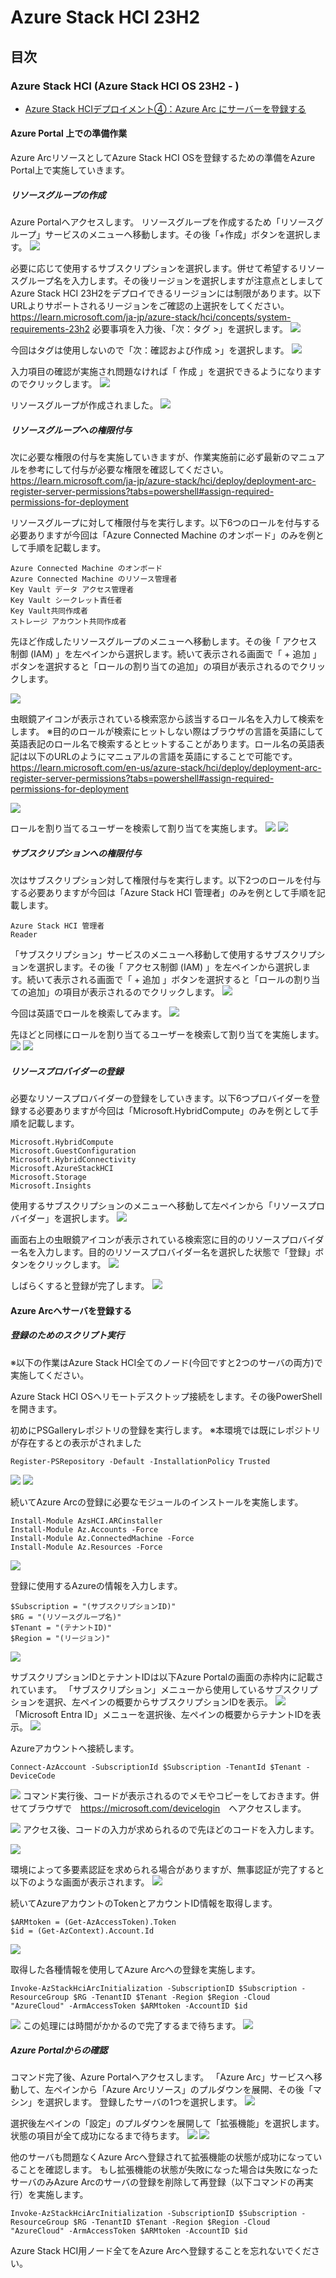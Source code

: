 # Azure Stack HCI 23H2


## 目次
### Azure Stack HCI (Azure Stack HCI OS 23H2 - )
- [Azure Stack HCIデプロイメント④：Azure Arc にサーバーを登録する](installation04)  


#### Azure Portal 上での準備作業
Azure ArcリソースとしてAzure Stack HCI OSを登録するための準備をAzure Portal上で実施していきます。

##### リソースグループの作成
Azure Portalへアクセスします。
リソースグループを作成するため「リソースグループ」サービスのメニューへ移動します。その後「+作成」ボタンを選択します。
![](pics/01.PNG)

必要に応じて使用するサブスクリプションを選択します。併せて希望するリソースグループ名を入力します。その後リージョンを選択しますが注意点としましてAzure Stack HCI 23H2をデプロイできるリージョンには制限があります。以下URLよりサポートされるリージョンをご確認の上選択をしてください。
https://learn.microsoft.com/ja-jp/azure-stack/hci/concepts/system-requirements-23h2
必要事項を入力後、「次：タグ >」を選択します。
![](pics/02.PNG)

今回はタグは使用しないので「次：確認および作成 >」を選択します。
![](pics/03.PNG)

入力項目の確認が実施され問題なければ「 作成 」を選択できるようになりますのでクリックします。
![](pics/04.PNG)

リソースグループが作成されました。
![](pics/05.PNG)

##### リソースグループへの権限付与
次に必要な権限の付与を実施していきますが、作業実施前に必ず最新のマニュアルを参考にして付与が必要な権限を確認してください。
https://learn.microsoft.com/ja-jp/azure-stack/hci/deploy/deployment-arc-register-server-permissions?tabs=powershell#assign-required-permissions-for-deployment

リソースグループに対して権限付与を実行します。以下6つのロールを付与する必要ありますが今回は「Azure Connected Machine のオンボード」のみを例として手順を記載します。
```
Azure Connected Machine のオンボード
Azure Connected Machine のリソース管理者
Key Vault データ アクセス管理者
Key Vault シークレット責任者
Key Vault共同作成者
ストレージ アカウント共同作成者
```

先ほど作成したリソースグループのメニューへ移動します。その後「 アクセス制御 (IAM) 」を左ペインから選択します。続いて表示される画面で「 + 追加 」ボタンを選択すると「ロールの割り当ての追加」の項目が表示されるのでクリックします。

![](pics/11.PNG)

虫眼鏡アイコンが表示されている検索窓から該当するロール名を入力して検索をします。
※目的のロールが検索にヒットしない際はブラウザの言語を英語にして英語表記のロール名で検索するとヒットすることがあります。ロール名の英語表記は以下のURLのようにマニュアルの言語を英語にすることで可能です。
https://learn.microsoft.com/en-us/azure-stack/hci/deploy/deployment-arc-register-server-permissions?tabs=powershell#assign-required-permissions-for-deployment

![](pics/12.PNG)

ロールを割り当てるユーザーを検索して割り当てを実施します。
![](pics/13.PNG)
![](pics/14.PNG)


##### サブスクリプションへの権限付与
次はサブスクリプション対して権限付与を実行します。以下2つのロールを付与する必要ありますが今回は「Azure Stack HCI 管理者」のみを例として手順を記載します。
```
Azure Stack HCI 管理者
Reader
```

「サブスクリプション」サービスのメニューへ移動して使用するサブスクリプションを選択します。その後「 アクセス制御 (IAM) 」を左ペインから選択します。続いて表示される画面で「 + 追加 」ボタンを選択すると「ロールの割り当ての追加」の項目が表示されるのでクリックします。
![](pics/06.PNG)

今回は英語でロールを検索してみます。
![](pics/07.PNG)

先ほどと同様にロールを割り当てるユーザーを検索して割り当てを実施します。
![](pics/09.PNG)
![](pics/10.PNG)


##### リソースプロバイダーの登録

必要なリソースプロバイダーの登録をしていきます。以下6つプロバイダーを登録する必要ありますが今回は「Microsoft.HybridCompute」のみを例として手順を記載します。

```
Microsoft.HybridCompute
Microsoft.GuestConfiguration
Microsoft.HybridConnectivity
Microsoft.AzureStackHCI
Microsoft.Storage
Microsoft.Insights
```

使用するサブスクリプションのメニューへ移動して左ペインから「リソースプロバイダー」を選択します。
![](pics/17.PNG)

画面右上の虫眼鏡アイコンが表示されている検索窓に目的のリソースプロバイダー名を入力します。目的のリソースプロバイダー名を選択した状態で「登録」ボタンをクリックします。
![](pics/18.PNG)

しばらくすると登録が完了します。
![](pics/19.PNG)



#### Azure Arcへサーバを登録する
##### 登録のためのスクリプト実行
※以下の作業はAzure Stack HCI全てのノード(今回ですと2つのサーバの両方)で実施してください。

Azure Stack HCI OSへリモートデスクトップ接続をします。その後PowerShellを開きます。

初めにPSGalleryレポジトリの登録を実行します。
※本環境では既にレポジトリが存在するとの表示がされました
```
Register-PSRepository -Default -InstallationPolicy Trusted
```
![](pics/20.PNG)
![](pics/21.PNG)

続いてAzure Arcの登録に必要なモジュールのインストールを実施します。
```
Install-Module AzsHCI.ARCinstaller
Install-Module Az.Accounts -Force
Install-Module Az.ConnectedMachine -Force
Install-Module Az.Resources -Force
```
![](pics/23.PNG)

登録に使用するAzureの情報を入力します。
```
$Subscription = "(サブスクリプションID)"
$RG = "(リソースグループ名)"
$Tenant = "(テナントID)"
$Region = "(リージョン)"
```
![](pics/24-3.PNG)

サブスクリプションIDとテナントIDは以下Azure Portalの画面の赤枠内に記載されています。
「サブスクリプション」メニューから使用しているサブスクリプションを選択、左ペインの概要からサブスクリプションIDを表示。
![](pics/24-1.PNG)
「Microsoft Entra ID」メニューを選択後、左ペインの概要からテナントIDを表示。
![](pics/24-2.PNG)

Azureアカウントへ接続します。
```
Connect-AzAccount -SubscriptionId $Subscription -TenantId $Tenant -DeviceCode
```
![](pics/24.PNG)
コマンド実行後、コードが表示されるのでメモやコピーをしておきます。併せてブラウザで　<https://microsoft.com/devicelogin>　へアクセスします。

![](pics/25.PNG)
アクセス後、コードの入力が求められるので先ほどのコードを入力します。

![](pics/26.PNG)

環境によって多要素認証を求められる場合がありますが、無事認証が完了すると以下のような画面が表示されます。
![](pics/33.PNG)


続いてAzureアカウントのTokenとアカウントID情報を取得します。
```
$ARMtoken = (Get-AzAccessToken).Token
$id = (Get-AzContext).Account.Id
```
![](pics/34.PNG)


取得した各種情報を使用してAzure Arcへの登録を実施します。
```
Invoke-AzStackHciArcInitialization -SubscriptionID $Subscription -ResourceGroup $RG -TenantID $Tenant -Region $Region -Cloud "AzureCloud" -ArmAccessToken $ARMtoken -AccountID $id
```

![](pics/36.PNG)
この処理には時間がかかるので完了するまで待ちます。
![](pics/36-01.PNG)

##### Azure Portalからの確認
コマンド完了後、Azure Portalへアクセスします。
「Azure Arc」サービスへ移動して、左ペインから「Azure Arcリソース」のプルダウンを展開、その後「マシン」を選択します。
登録したサーバの1つを選択します。
![](pics/37.PNG)

選択後左ペインの「設定」のプルダウンを展開して「拡張機能」を選択します。状態の項目が全て成功になるまで待ちます。
![](pics/38.PNG)
![](pics/39.PNG)

他のサーバも問題なくAzure Arcへ登録されて拡張機能の状態が成功になっていることを確認します。
もし拡張機能の状態が失敗になった場合は失敗になったサーバのみAzure Arcのサーバの登録を削除して再登録（以下コマンドの再実行）を実施します。
```
Invoke-AzStackHciArcInitialization -SubscriptionID $Subscription -ResourceGroup $RG -TenantID $Tenant -Region $Region -Cloud "AzureCloud" -ArmAccessToken $ARMtoken -AccountID $id
```

Azure Stack HCI用ノード全てをAzure Arcへ登録することを忘れないでください。
